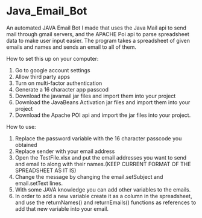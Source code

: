 # Java_Email_Bot
An automated JAVA Email Bot I made that uses the Java Mail api to send mail through gmail servers, and the APACHE Poi api to parse spreadsheet data to make user input easier. The program takes a spreadsheet of given emails and names and sends an email to all of them. 

How to set this up on your computer:

1. Go to google account settings
2. Allow third party apps
3. Turn on multi-factor authentication
4. Generate a 16 character app passcod
5. Download the javamail jar files and import them into your project
6. Download the JavaBeans Activation jar files and import them into your project
7. Download the Apache POI api and import the jar files into your project. 

How to use:

1. Replace the password variable with the 16 character passcode you obtained
2. Replace sender with your email address
3. Open the TestFile.xlsx and put the email addresses you want to send and email to along with their names.(KEEP CURRENT FORMAT OF THE SPREADSHEET AS IT IS)
4. Change the message by changing the email.setSubject and email.setText lines.
5. With some JAVA knowledge you can add other variables to the emails.
6. In order to add a new variable create it as a column in the spreadsheet, and use the returnNames() and returnEmails() functions as references to add that new variable into your email.
